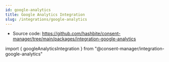 ```yaml
---
id: google-analytics
title: Google Analytics Integration
slug: /integrations/google-analytics
---
```


- Source code: https://github.com/hashbite/consent-manager/tree/main/packages/integration-google-analytics

import { googleAnalyticsIntegration } from "@consent-manager/integration-google-analytics"

<IntegrationProfile integration={googleAnalyticsIntegration({})} />
